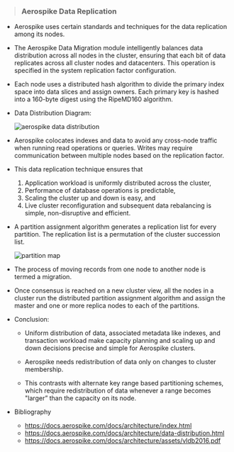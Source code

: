 >### Aerospike Data Replication

* Aerospike uses certain standards and techniques for the data replication among its nodes.

* The Aerospike Data Migration module intelligently balances data distribution across all nodes in the cluster, ensuring that each bit of data replicates across all cluster nodes and datacenters. This operation is specified in the system replication factor configuration.

* Each node uses a distributed hash algorithm to divide the primary index space into data slices and assign owners. Each primary key is  hashed into a 160-byte digest using the RipeMD160 algorithm.

* Data Distribution Diagram:

    ![aerospike data distribution](https://i.ibb.co/cws7Q56/Data-Distribution.png)

* Aerospike colocates indexes and data to avoid any cross-node traffic when running read operations or queries. Writes may require communication between multiple nodes based on the replication factor.

* This data replication technique ensures that
    1. Application workload is uniformly distributed across the cluster,
    2. Performance of database operations is predictable,
    3. Scaling the cluster up and down is easy, and
    4. Live cluster reconfiguration and subsequent data rebalancing is simple, non-disruptive and efficient.

* A partition assignment algorithm generates a replication list for every partition. The replication list is a permutation of the cluster succession list.

    ![partition map](https://i.ibb.co/jTfjfSk/Partition-Map.png)

* The process of moving records from one node to another node is termed a migration.

* Once consensus is reached on a new cluster view, all the nodes in a cluster run the distributed partition assignment algorithm and assign the master and one or more replica nodes to each of the partitions.

* Conclusion: 
    * Uniform distribution of data, associated metadata like indexes, and transaction workload make capacity planning and scaling up and down decisions precise and simple for Aerospike clusters.

    * Aerospike needs redistribution of data only on changes to cluster membership. 
    
    * This contrasts with alternate key range based partitioning schemes, which require redistribution of data whenever a range becomes "larger” than the capacity on its node.

* Bibliography
    * https://docs.aerospike.com/docs/architecture/index.html
    * https://docs.aerospike.com/docs/architecture/data-distribution.html
    * https://docs.aerospike.com/docs/architecture/assets/vldb2016.pdf